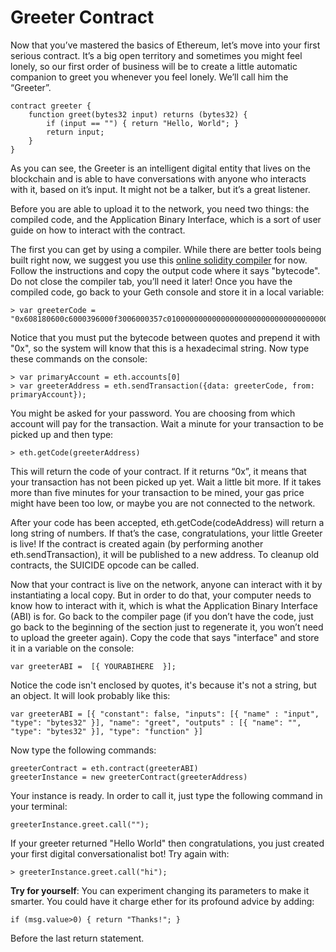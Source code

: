 # Greeter Contract

Now that you’ve mastered the basics of Ethereum, let’s move into your first serious contract. It’s a big open territory and sometimes you might feel lonely, so our first order of business will be to create a little automatic companion to greet you whenever you feel lonely. We’ll call him the “Greeter”.

```
contract greeter {
	function greet(bytes32 input) returns (bytes32) {
		if (input == "") { return "Hello, World"; }
		return input; 
	}
}
```

As you can see, the Greeter is an intelligent digital entity that lives on the blockchain and is able to have conversations with anyone who interacts with it, based on it’s input. It might not be a talker, but it’s a great listener.

Before you are able to upload it to the network, you need two things: the compiled code, and the Application Binary Interface, which is a sort of user guide on how to interact with the contract.

The first you can get by using a compiler. While there are better tools being built right now, we suggest you use this [online solidity compiler](https://chriseth.github.io/cpp-ethereum/) for now. Follow the instructions and copy the output code where it says "bytecode". Do not close the compiler tab, you’ll need it later! Once you have the compiled code, go back to your Geth console and store it in a local variable:

```
> var greeterCode = "0x608180600c6000396000f3006000357c010000000000000000000000000000000000000000000000000000000090048063e9ebeafe14602e57005b60376004356041565b8060005260206000f35b600060008214604e576075565b7f48656c6c6f2c20576f726c6400000000000000000000000000000000000000009050607c565b819050607c565b91905056"
```

Notice that you must put the bytecode between quotes and prepend it with "0x", so the system will know that this is a hexadecimal string. Now type these commands on the console:

```
> var primaryAccount = eth.accounts[0]
> var greeterAddress = eth.sendTransaction({data: greeterCode, from: primaryAccount}); 
```

You might be asked for your password. You are choosing from which account will pay for the transaction. Wait a minute for your transaction to be picked up and then type:

```
> eth.getCode(greeterAddress)
```

This will return the code of your contract. If it returns “0x”, it means that your transaction has not been picked up yet. Wait a little bit more. If it takes more than five minutes for your transaction to be mined, your gas price might have been too low, or maybe you are not connected to the network.

After your code has been accepted, eth.getCode(codeAddress) will return a long string of numbers. If that’s the case, congratulations, your little Greeter is live! If the contract is created again (by performing another eth.sendTransaction), it will be published to a new address. To cleanup old contracts, the SUICIDE opcode can be called.

Now that your contract is live on the network, anyone can interact with it by instantiating a local copy. But in order to do that, your computer needs to know how to interact with it, which is what the Application Binary Interface (ABI) is for. Go back to the compiler page (if you don’t have the code, just go back to the beginning of the section just to regenerate it, you won’t need to upload the greeter again). Copy the code that says "interface" and store it in a variable on the console:

`var greeterABI =  [{ YOURABIHERE  }];`

Notice the code isn't enclosed by quotes, it's because it's not a string, but an object. It will look probably like this:

```
var greeterABI = [{ "constant": false, "inputs": [{ "name" : "input", "type": "bytes32" }], "name": "greet", "outputs" : [{ "name": "", "type": "bytes32" }], "type": "function" }]
```

Now type the following commands:

```
greeterContract = eth.contract(greeterABI)
greeterInstance = new greeterContract(greeterAddress)
```

Your instance is ready. In order to call it, just type the following command in your terminal:

`greeterInstance.greet.call("");`

If your greeter returned "Hello World" then congratulations, you just created your first digital conversationalist bot!  Try again with: 

`> greeterInstance.greet.call("hi");`

**Try for yourself**: You can experiment changing its parameters to make it smarter. You could have it charge ether for its profound advice by adding:

`if (msg.value>0) { return "Thanks!"; }`

Before the last return statement.
